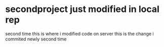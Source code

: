 # secondproject just modified in local rep
 second time
this is where i modified code on server this is the change i commited newly second time
